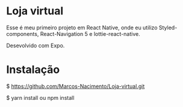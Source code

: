 # Loja virtual
 Esse é meu primeiro projeto em React Native, onde eu utilizo Styled-components, React-Navigation 5 e lottie-react-native.
 
 Desevolvido com Expo.
# Instalação

$ https://github.com/Marcos-Nacimento/Loja-virtual.git

$ yarn install ou npm install
